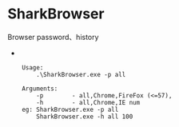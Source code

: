 # SharkBrowser
Browser password、history

* 
```
    Usage:
        .\SharkBrowser.exe -p all  

    Arguments:
        -p        - all,Chrome,FireFox (<=57),
        -h        - all,Chrome,IE num
    eg: SharkBrowser.exe -p all
        SharkBrowser.exe -h all 100
```
